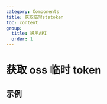 ```yaml
---
category: Components
title: 获取临时ststoken
toc: content
group:
  title: 通用API
  order: 1
---
```


# 获取 oss 临时 token

## 示例

<!-- prettier-ignore -->
<code src="./demo/index.tsx"></code>
